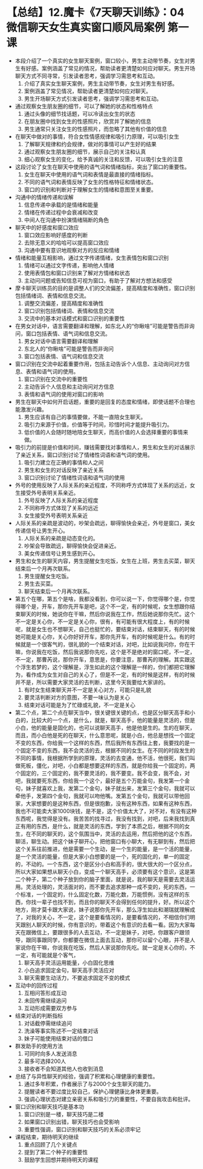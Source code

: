 # 【总结】12.魔卡《7天聊天训练》：04 微信聊天女生真实窗口顺风局案例 第一课

-   本段介绍了一个真实的女生聊天案例，窗口较小，男生主动带节奏，女生对男生有好感。案例涵盖了常见的情况，帮助读者更清楚如何应对聊天。男生开场聊天方式不同寻常，引发读者思考，强调学习需思考和互动。
    1.  介绍了真实女生聊天案例，男生主动带节奏，女生对男生有好感。
    2.  案例涵盖了常见情况，帮助读者更清楚如何应对聊天。
    3.  男生开场聊天方式引发读者思考，强调学习需思考和互动。
-   通过观察女生朋友圈的细节，可以了解她的状态和性格特点
    1.  通过头像的细节找话题，可以冷读出女生的状态
    2.  在朋友圈中找到女生的性感照片，欣赏并了解她的信息
    3.  男生通常只关注女生的性感照片，而忽略了其他有价值的信息
-   在聊天中做对的事情，符合女性情感规律和吸引力原理，可以吸引女生
    1.  了解聊天规律和约会规律，做对的事情可以产生好的结果
    2.  通过观察女生朋友圈的细节，展示自己的关注和认真
    3.  细心观察女生的变化，给予真诚的关注和反馈，可以吸引女生的注意
-   这段讨论了女生在聊天中使用的语气词和情绪指标，突出了窗口的重要性。
    1.  女生在聊天中使用的语气词和表情是最直接的情绪指标。
    2.  不同的语气词和表情反映了女生的性格特征和情绪状态。
    3.  窗口的识别和判断对于理解女生的情绪和意图至关重要。
-   沟通中的情绪传递和误解
    1.  信息传递中承载的是情绪和能量
    2.  情绪在传递过程中会衰减和改变
    3.  中间人在沟通中扮演情绪隔断的角色
-   聊天中的好感度和窗口效应
    1.  窗口效应影响好感度的判断
    2.  去除无意义的哈哈可以提高窗口效应
    3.  沟通中要有意识地观察对方的反应和情绪
-   情绪和能量互相影响，通过文字传递情绪，女生表情包和窗口识别
    1.  情绪可以通过文字传递，影响他人情绪
    2.  使用表情包和窗口识别来了解对方情绪和状态
    3.  主动问问题或告知信息可视为窗口，有助于了解对方想法和感受
-   摩卡聊天训练员的目的是调整人们的交流偏差，提高精度和准确性，窗口识别包括情绪词、表情和信息交流。
    1.  调整交流偏差，提高精度和准确性
    2.  窗口识别包括情绪词、表情和信息交流
    3.  交流中的基本对话模式和窗口识别的重要性
-   在男女对话中，语言需要翻译和理解，如东北人的“你瞅啥”可能是警告而非询问，窗口包括表情、语气词和信息交流。
    1.  男女对话中语言需要翻译和理解
    2.  东北人的“你瞅啥”可能是警告而非询问
    3.  窗口包括表情、语气词和信息交流
-   窗口识别在交流中起着重要作用，包括主动告诉个人信息、主动询问对方信息、表情和语气词的使用。
    1.  窗口识别在交流中的重要性
    2.  主动告诉个人信息和主动询问对方信息
    3.  表情和语气词的使用对窗口的影响
-   男生在聊天中如何开启话题，重要的是回复的态度和情绪，即使话题不合理也能激发兴趣。
    1.  男生应该有自己的事情要做，不能一直陪女生聊天。
    2.  吸引力来源于价值，价值等于时间，珍惜时间才能提升吸引力。
    3.  低价值的人会随时随地陪女生聊天，而高价值的人会选择重要的事情来做。
-   吸引力的前提是价值和时间，赚钱需要找对事情和人，男生和女生的对话展示了亲近关系，窗口识别讨论了情绪性词语和语气词的使用。
    1.  吸引力建立在正确的事情和人之间
    2.  男生和女生的对话反映了亲近关系
    3.  窗口识别讨论了情绪性词语和语气词的使用
-   外号的使用反映了人际关系的亲近程度，不同称呼方式体现了关系的远近，女生接受外号表明关系亲近。
    1.  外号反映了人际关系的亲近程度
    2.  不同称呼方式体现了关系的远近
    3.  女生接受外号表明关系亲近
-   人际关系的亲疏是波动的，吵架会疏远，聊得愉快会亲近，外号是窗口，美女传递信号让男生开心。
    1.  人际关系的亲疏是动态变化的。
    2.  吵架会导致疏远，聊得愉快会促进亲近。
    3.  美女传递信号让男生感到开心。
-   男生和女生的聊天内容，男生提醒女生吃饭，女生在上班，男生去买菜，聊天结束后一个月再次联系。
    1.  男生提醒女生吃饭。
    2.  男生去买菜。
    3.  聊天结束后一个月再次联系。
-   第五个在哪，第五个是啥，我都没看到，你可以说一下，你觉得哪个是，你觉得哪个是，开车，那你先开车是吧，这个不一定，有的时候呢，女生想跟你结束聊天的时候，她说你在干嘛，然后你说我在工作，然后她说那你先忙。这个不一定是关心你，不一定是关心你，很有，有可能有很大程度上，有的时候呢，就是女生也不想聊天，自己也挺忙的，要结束对话，结束聊天，有的时候她可能是关心你，关心你好好开车，那你先开车，有的时候呢是什么。有的时候就是一个很客气的，很礼貌的一个结束对话，对吧，比如说我问你，你在干嘛，你说我在吃饭，然后我说那你先吃，这个是不是绝对的窗口呢，不一定，不一定，那曹芮说，那你开车，意思是，你要注意，那曹芮的理解。其实跟这个浮生若梦的，这个理解是，浮生如此的这个理解是一样的，你们都把它理解为，看作成为女生对自己的关心了，但是不一定，有的时候是这样，有的时候并不是，所以需要大家灵活的去判断，这里今天我要给大家讲的。
    1.  有时女生结束聊天并不一定是关心对方，可能只是礼貌
    2.  要灵活判断对方的意图，不要一味认为是关心
    3.  结束对话可能是为了忙碌或礼貌，不一定是关心
-   第二个点，第二个点在聊天当中，很关键很关键的点，也是区分聊天高手和小白的，比较大的一个点，是什么，就是，聊天高手，他的能量是灵活的，但是小白，他的能量是固化的，也可以说聊天高手，他是他是生的。生的在聊天，而且，而小白他是死的在聊天，什么意思呢，就是小白，他总是想找一个固定不变的东西，你给我一个这样的东西，然后我所有东西往上套，我要找的是一个固定不变的东西，我不会灵活的去，根据不同的女生。在不同的时段发生的不同的事情，我根据所学到的原理，灵活的去变通，他不活，他很死，我们叫做死板，僵化，对吧，小白都是想要这样的东西，就是你给我一个固定的，两个固定的，三个固定的，我不要灵活的，我不要变。我不会变，我不会，对吧，我就要死东西，你给我一个这个，最好是五个万能金句，我发第一个金句，妹子就喜欢上我，发第二个金句，妹子就出来，发第三个金句，我就可以牵他手，发第四个金句，我就可以吻他嘴。发第五个金句，我就可以带他回家，大家想要的是这种东西，但是很抱歉，没有这种东西，如果有这种东西，我也不可能卖大家1000块钱，是不是，这个价值太大了，对不对，有没有这种东西呢，我觉得是没有。我苦苦的找寻过，我没有找到，对吧，后来我找到真正有用的东西，是什么，就是灵活的东西，学到了本质之后，根据不同的女生，在不同的聊天的，这个氛围当中，灵活的去运用，然后把他的这个东西，聊活，聊生动。把这个妹子聊开心，把他窗口有小聊大，有无聊到有，然后把这个关系往前推进，他是需要一个生动，是一个生的能量，是一个活的能量，是一个灵活的能量，但是大家小白想要的是一个，死的固化的，单一的固定的，不动的。一个东西，这个是区分小白和高手的，很大很大的一个区分点，所以大家如果想从聊天小白，变成一个聊天高手，必须要有这个意识，这是第二个种子，第二个种子放到你的脑子里面，就是说，我的聊天是需要去灵活运用。灵活处理的，灵活面对的，而不要去追求那种一成不变的，死的东西，一个标准，一个固定的，什么固定化数，万能化数，万能惯例，没有这样的东西，你找一辈子也找不到，而且你的聊天不会得到任何的提升，好。所以这个地方，刚才莫卡跟大家说，妹子说那你先开车，那么浮生如此和潮瑞就理解成了，对我的关心，不一定，这个是要看情况的，是要看情况的，不相信你们明天跟别人聊天的时候，你有意识的，带着这个有意识的去看一看。因为大家每天在跟微信上，要跟很多的人去互动，不一定是妹子，对吧，你跟客户跟领导，跟同事跟同学，你都要在微信上面去互动，那你可以留个心眼，并不是人家说你在干嘛，你说我在吃饭，然后人家说那你先吃。就一定是关心你的，不一定，有可能就是个客气，
    1.  聊天高手灵活运用能量，小白固化思维
    2.  小白追求固定金句，聊天高手灵活应对
    3.  聊天需要生动活力，不要追求固定不变的模式
-   互动中的回传过程
    1.  互相问答形成互动
    2.  未回传需继续追问
    3.  互动形成需要双方参与
-   结束对话的判断指标
    1.  对话截停需继续追问
    2.  洗澡等事实陈述不一定结束对话
    3.  妹子可能使用结束对话的借口
-   群发助手的使用方法
    1.  可同时向多人发送消息
    2.  最多可选择200人
    3.  接收者不会知道其他人也收到消息
-   总结了与异性聊天的经验，强调了积累和心理健康的重要性。
    1.  通过多年积累，作者展示了与2000个女生聊天的能力。
    2.  提醒读者不要过度比较自己，保护心理健康比身体更重要。
    3.  强调心理状态对建立亲密关系和吸引力的重要性，不要自我攻击和批评。
-   窗口识别和聊天技巧是基本功
    1.  窗口识别是一楼，聊天技巧是二楼
    2.  如果窗口识别出错，聊天技巧也会受影响
    3.  重要性强调，窗口识别和聊天技巧的关系必须牢记
-   课程结束，期待明天的继续
    1.  重点回顾了几个关键点
    2.  提到了第二个种子的重要性
    3.  鼓励学生回想并期待明天的课程